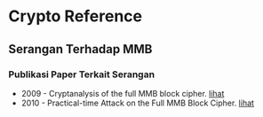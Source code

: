 # Crypto Reference

## Serangan Terhadap MMB

### Publikasi Paper Terkait Serangan

* 2009 - Cryptanalysis of the full MMB block cipher. [lihat](2009.wang_nakahara_sun.pdf)
* 2010 - Practical-time Attack on the Full MMB Block Cipher. [lihat](2010.jia_chen_wang_wang.pdf)